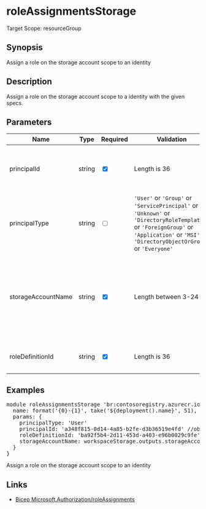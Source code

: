 ﻿# roleAssignmentsStorage

Target Scope: resourceGroup

## Synopsis
Assign a role on the storage account scope to an identity

## Description
Assign a role on the storage account scope to a identity with the given specs.

## Parameters
| Name | Type | Required | Validation | Default value | Description |
| -- |  -- | -- | -- | -- | -- |
| principalId | string | <input type="checkbox" checked> | Length is 36 | <pre></pre> | The AAD Object ID of the pricipal you want to assign the role to. |
| principalType | string | <input type="checkbox"> | `'User'` or `'Group'` or `'ServicePrincipal'` or `'Unknown'` or `'DirectoryRoleTemplate'` or `'ForeignGroup'` or `'Application'` or `'MSI'` or `'DirectoryObjectOrGroup'` or `'Everyone'` | <pre>'ServicePrincipal'</pre> | The type of principal you want to assign the role to. |
| storageAccountName | string | <input type="checkbox" checked> | Length between 3-24 | <pre></pre> | The name of the Storage Account to assign the permissions on. This Storage Account should already exist. |
| roleDefinitionId | string | <input type="checkbox" checked> | Length is 36 | <pre></pre> | The roledefinition ID you want to assign. |

## Examples
<pre>
module roleAssignmentsStorage 'br:contosoregistry.azurecr.io/authorization/roleassignmentsstorage:latest' = {
  name: format('{0}-{1}', take('${deployment().name}', 51), 'rolesstorage')
  params: {
    principalType: 'User'
    principalId: 'a348f815-0d14-4a85-b2fe-d3b36519e4fd' //object id of the user
    roleDefinitionId: 'ba92f5b4-2d11-453d-a403-e96b0029c9fe' //Storage Blob Data Contributor
    storageAccountName: workspaceStorage.outputs.storageAccountName
  }
}
</pre>
<p>Assign a role on the storage account scope to an identity</p>

## Links
- [Bicep Microsoft.Authorization/roleAssignments](https://learn.microsoft.com/en-us/azure/templates/microsoft.authorization/roleassignments?pivots=deployment-language-bicep)
